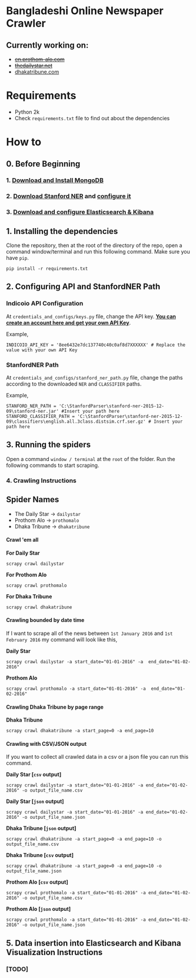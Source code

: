 # Bangladeshi Online Newspaper Crawler

## Currently working on:

* [~~en.prothom-alo.com~~](http://en.prothom-alo.com)
* [~~thedailystar.net~~](http://www.thedailystar.net)
* [dhakatribune.com](http://archive.dhakatribune.com/archive)

# Requirements

* Python 2k
* Check `requirements.txt` file to find out about the dependencies

# How to 

## 0. Before Beginning

### 1. [Download and Install MongoDB](https://docs.mongodb.com/v3.2/installation/) 
### 2. [Download Stanford NER](http://nlp.stanford.edu/software/CRF-NER.shtml) and [configure it](https://blog.manash.me/configuring-stanford-parser-and-stanford-ner-tagger-with-nltk-in-python-on-windows-f685483c374a) 
### 3. [Download and configure Elasticsearch & Kibana](https://www.elastic.co/guide/index.html)

## 1. Installing the dependencies

Clone the repository, then at the root of the directory of the repo, open a command window/terminal and run this following command. Make sure you have `pip`.

```
pip install -r requirements.txt
```

## 2. Configuring API and StanfordNER Path

### Indicoio API Configuration

At `credentials_and_configs/keys.py` file, change the API key. **[You can create an account here and get your own API Key](https://indico.io/)**.

Example,
```
INDICOIO_API_KEY = '8ee6432e7dc137740c40c0af8d7XXXXXX' # Replace the value with your own API Key
```

### StanfordNER Path 

At `credentials_and_configs/stanford_ner_path.py` file, change the paths according to the downloaded `NER` and `CLASSIFIER` paths.

Example,
```
STANFORD_NER_PATH = 'C:\StanfordParser\stanford-ner-2015-12-09\stanford-ner.jar' #Insert your path here
STANFORD_CLASSIFIER_PATH = 'C:\StanfordParser\stanford-ner-2015-12-09\classifiers\english.all.3class.distsim.crf.ser.gz' # Insert your path here
```

## 3. Running the spiders

Open a command `window / terminal` at the `root` of the folder. Run the following commands to start scraping.

### 4. Crawling Instructions

## Spider Names

* The Daily Star -> `dailystar`
* Prothom Alo -> `prothomalo`
* Dhaka Tribune -> `dhakatribune`

#### Crawl 'em all

**For Daily Star**
```
scrapy crawl dailystar
```

**For Prothom Alo**
```
scrapy crawl prothomalo
```

**For Dhaka Tribune**
```
scrapy crawl dhakatribune
```

#### Crawling bounded by date time 

If I want to scrape all of the news between `1st January 2016` and `1st February 2016` my command will look like this, 

**Daily Star**
```
scrapy crawl dailystar -a start_date="01-01-2016" -a  end_date="01-02-2016"
```

**Prothom Alo**
```
scrapy crawl prothomalo -a start_date="01-01-2016" -a  end_date="01-02-2016"
```

#### Crawling Dhaka Tribune by page range

**Dhaka Tribune**
```
scrapy crawl dhakatribune -a start_page=0 -a end_page=10
```

#### Crawling with CSV/JSON output 

If you want to collect all crawled data in a csv or a json file you can run this command.

**Daily Star [`csv` output]**
```
scrapy crawl dailystar -a start_date="01-01-2016" -a end_date="01-02-2016" -o output_file_name.csv
```

**Daily Star [`json` output]**
```
scrapy crawl dailystar -a start_date="01-01-2016" -a end_date="01-02-2016" -o output_file_name.json
```

**Dhaka Tribune [`json` output]**
```
scrapy crawl dhakatribune -a start_page=0 -a end_page=10 -o output_file_name.csv
```

**Dhaka Tribune [`csv` output]**
```
scrapy crawl dhakatribune -a start_page=0 -a end_page=10 -o output_file_name.json
```

**Prothom Alo [`csv` output]**
```
scrapy crawl prothomalo -a start_date="01-01-2016" -a end_date="01-02-2016" -o output_file_name.csv
```

**Prothom Alo [`json` output]**
```
scrapy crawl prothomalo -a start_date="01-01-2016" -a end_date="01-02-2016" -o output_file_name.json
```


## 5. Data insertion into Elasticsearch and Kibana Visualization Instructions

### [TODO]